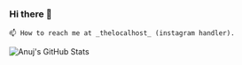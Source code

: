### Hi there 👋
```
📫 How to reach me at _thelocalhost_ (instagram handler).
```

<!--
| Programming Skills | Approx |
| --- | --- |
| `Python` | 45% |
| `C` | 30% |
| `C++` | 30% |
| `PhP` | 40% |
| `HTML` | 40% |
-->
<!--
<a href="#">
  <img align="left" alt="Languages and Tools used" src="https://github-readme-stats.vercel.app/api/top-langs/?username=anujverma28&show_icons=true&hide_border=true" />
</a>
<br>
-->
<a href="#">
  <img align="left" alt="Anuj's GitHub Stats" src="https://github-readme-stats.vercel.app/api?username=anujverma28&show_icons=true&theme=dark&hide_border=true" />
</a>
<br>

<!--
**anujverma28/anujverma28** is a ✨ _special_ ✨ repository because its `README.md` (this file) appears on your GitHub profile.

Here are some ideas to get you started:

- 🔭 I’m currently working on ...
- 🌱 I’m currently learning ...
- 👯 I’m looking to collaborate on ...
- 🤔 I’m looking for help with ...
- 💬 Ask me about ...
- 📫 How to reach me: ...
- 😄 Pronouns: ...
- ⚡ Fun fact: ...
-->

